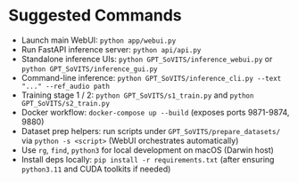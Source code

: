 # Suggested Commands
- Launch main WebUI: `python app/webui.py`
- Run FastAPI inference server: `python api/api.py`
- Standalone inference UIs: `python GPT_SoVITS/inference_webui.py` or `python GPT_SoVITS/inference_gui.py`
- Command-line inference: `python GPT_SoVITS/inference_cli.py --text "..." --ref_audio path`
- Training stage 1 / 2: `python GPT_SoVITS/s1_train.py` and `python GPT_SoVITS/s2_train.py`
- Docker workflow: `docker-compose up --build` (exposes ports 9871-9874, 9880)
- Dataset prep helpers: run scripts under `GPT_SoVITS/prepare_datasets/` via `python -s <script>` (WebUI orchestrates automatically)
- Use `rg`, `find`, `python3` for local development on macOS (Darwin host)
- Install deps locally: `pip install -r requirements.txt` (after ensuring `python3.11` and CUDA toolkits if needed)